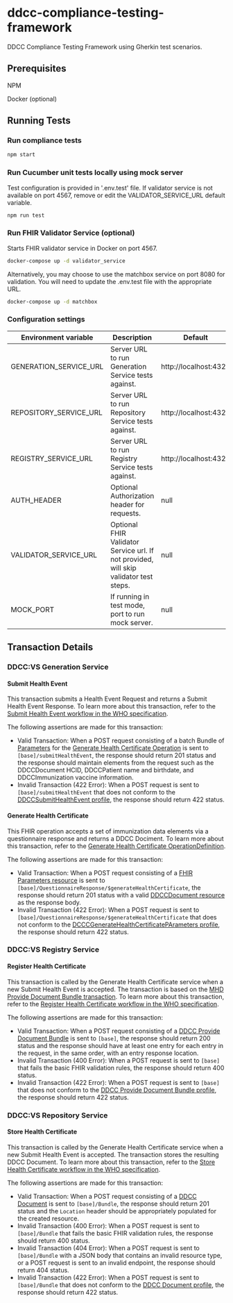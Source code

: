 # ddcc-compliance-testing-framework

DDCC Compliance Testing Framework using Gherkin test scenarios.

## Prerequisites

NPM

Docker (optional)

## Running Tests

### Run compliance tests

```sh
npm start
```

### Run Cucumber unit tests locally using mock server

Test configuration is provided in '.env.test' file. If validator service is not available on port 4567, remove or edit the VALIDATOR_SERVICE_URL default variable.

```sh
npm run test
```

### Run FHIR Validator Service (optional)

Starts FHIR validator service in Docker on port 4567.

```sh
docker-compose up -d validator_service
```

Alternatively, you may choose to use the matchbox service on port 8080 for validation. You will need to update the .env.test file with the appropriate URL.

```sh
docker-compose up -d matchbox
```

### Configuration settings

| Environment variable   | Description                                                                           | Default               |
| ---------------------- | ------------------------------------------------------------------------------------- | --------------------- |
| GENERATION_SERVICE_URL | Server URL to run Generation Service tests against.                                   | http://localhost:4321 |
| REPOSITORY_SERVICE_URL | Server URL to run Repository Service tests against.                                   | http://localhost:4321 |
| REGISTRY_SERVICE_URL   | Server URL to run Registry Service tests against.                                     | http://localhost:4321 |
| AUTH_HEADER            | Optional Authorization header for requests.                                           | null                  |
| VALIDATOR_SERVICE_URL  | Optional FHIR Validator Service url. If not provided, will skip validator test steps. | null                  |
| MOCK_PORT              | If running in test mode, port to run mock server.                                     | null                  |

## Transaction Details

### DDCC:VS Generation Service

#### Submit Health Event

This transaction submits a Health Event Request and returns a Submit Health Event Response. To learn more about this transaction, refer to the [Submit Health Event workflow in the WHO specification](https://worldhealthorganization.github.io/ddcc/transactions.html#submit-health-event).

The following assertions are made for this transaction:

- Valid Transaction: When a POST request consisting of a batch Bundle of [Parameters](https://worldhealthorganization.github.io/ddcc/StructureDefinition-DDCCGenerateHealthCertificateParameters.html) for the [Generate Health Certificate Operation](https://worldhealthorganization.github.io/ddcc/OperationDefinition-DDCC-QuestionnaireResponse-generateHealthCertificate.html) is sent to `[base]/submitHealthEvent`, the response should return 201 status and the response should maintain elements from the request such as the DDCCDocument HCID, DDCCPatient name and birthdate, and DDCCImmunization vaccine information.
- Invalid Transaction (422 Error): When a POST request is sent to `[base]/submitHealthEvent` that does not conform to the [DDCCSubmitHealthEvent profile](http://worldhealthorganization.github.io/ddcc/StructureDefinition/DDCCSubmitHealthEventRequest), the response should return 422 status.

#### Generate Health Certificate

This FHIR operation accepts a set of immunization data elements via a questionnaire response and returns a DDCC Dociment. To learn more about this transaction, refer to the [Generate Health Certificate OperationDefinition](https://worldhealthorganization.github.io/ddcc/OperationDefinition-DDCC-QuestionnaireResponse-generateHealthCertificate.html).

The following assertions are made for this transaction:

- Valid Transaction: When a POST request consisting of a [FHIR Parameters resource](https://worldhealthorganization.github.io/ddcc/StructureDefinition-DDCCGenerateHealthCertificateParameters.html) is sent to `[base]/QuestionnaireResponse/$generateHealthCertificate`, the response should return 201 status with a valid [DDCCDocument resource](https://worldhealthorganization.github.io/ddcc/StructureDefinition-DDCCDocument.html) as the response body.
- Invalid Transaction (422 Error): When a POST request is sent to `[base]/QuestionnaireResponse/$generateHealthCertificate` that does not conform to the [DCCCGenerateHealthCertificatePArameters profile](https://worldhealthorganization.github.io/ddcc/StructureDefinition-DDCCGenerateHealthCertificateParameters.html), the response should return 422 status.

### DDCC:VS Registry Service

#### Register Health Certificate

This transaction is called by the Generate Health Certificate service when a new Submit Health Event is accepted. The transaction is based on the [MHD Provide Document Bundle transaction](https://profiles.ihe.net/ITI/MHD/ITI-65.html#2365412-message-semantics). To learn more about this transaction, refer to the [Register Health Certificate workflow in the WHO specification](https://worldhealthorganization.github.io/ddcc/transactions.html#register-health-certificate).

The following assertions are made for this transaction:

- Valid Transaction: When a POST request consisting of a [DDCC Provide Document Bundle](https://worldhealthorganization.github.io/ddcc/StructureDefinition-DDCCProvideDocumentBundle.html) is sent to `[base]`, the response should return 200 status and the response should have at least one entry for each entry in the request, in the same order, with an entry response location.
- Invalid Transaction (400 Error): When a POST request is sent to `[base]` that fails the basic FHIR validation rules, the response should return 400 status.
- Invalid Transaction (422 Error): When a POST request is sent to `[base]` that does not conform to the [DDCC Provide Document Bundle profile](http://worldhealthorganization.github.io/ddcc/StructureDefinition/DDCCProvideDocumentBundle), the response should return 422 status.

### DDCC:VS Repository Service

#### Store Health Certificate

This transaction is called by the Generate Health Certificate service when a new Submit Health Event is accepted. The transaction stores the resulting DDCC Document. To learn more about this transaction, refer to the [Store Health Certificate workflow in the WHO specification](https://worldhealthorganization.github.io/ddcc/transactions.html#store-health-certificate).

The following assertions are made for this transaction:

- Valid Transaction: When a POST request consisting of a [DDCC Document](https://worldhealthorganization.github.io/ddcc/StructureDefinition-DDCCDocument.html) is sent to `[base]/Bundle`, the response should return 201 status and the `Location` header should be appropriately populated for the created resource.
- Invalid Transaction (400 Error): When a POST request is sent to `[base]/Bundle` that fails the basic FHIR validation rules, the response should return 400 status.
- Invalid Transaction (404 Error): When a POST request is sent to `[base]/Bundle` with a JSON body that contains an invalid resource type, or a POST request is sent to an invalid endpoint, the response should return 404 status.
- Invalid Transaction (422 Error): When a POST request is sent to `[base]/Bundle` that does not conform to the [DDCC Document profile](http://worldhealthorganization.github.io/ddcc/StructureDefinition/DDCCDocument), the response should return 422 status.
